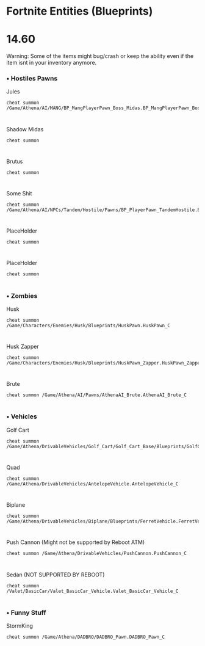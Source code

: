 # Fortnite Entities (Blueprints)

# 14.60
Warning: Some of the items might bug/crash or keep the ability even if the item isnt in your inventory anymore.
### • Hostiles Pawns

Jules
```
cheat summon /Game/Athena/AI/MANG/BP_MangPlayerPawn_Boss_Midas.BP_MangPlayerPawn_Boss_Midas_C
```

#
Shadow Midas
```
cheat summon
```

#
Brutus
```
cheat summon 
```

#
Some Shit
```
cheat summon /Game/Athena/AI/NPCs/Tandem/Hostile/Pawns/BP_PlayerPawn_TandemHostile.BP_PlayerPawn_TandemHostile_C
```

#
PlaceHolder
```
cheat summon 
```

#
PlaceHolder
```
cheat summon 
```
#
### • Zombies

Husk
```
cheat summon /Game/Characters/Enemies/Husk/Blueprints/HuskPawn.HuskPawn_C
```
#

Husk Zapper
```
cheat summon /Game/Characters/Enemies/Husk/Blueprints/HuskPawn_Zapper.HuskPawn_Zapper_C
```
#
Brute
```
cheat summon /Game/Athena/AI/Pawns/AthenaAI_Brute.AthenaAI_Brute_C
```
#
### • Vehicles

Golf Cart
```
cheat summon /Game/Athena/DrivableVehicles/Golf_Cart/Golf_Cart_Base/Blueprints/GolfCartVehicleSK.GolfCartVehicleSK_C
```

#
Quad
```
cheat summon /Game/Athena/DrivableVehicles/AntelopeVehicle.AntelopeVehicle_C
```

#
Biplane
```
cheat summon /Game/Athena/DrivableVehicles/Biplane/Blueprints/FerretVehicle.FerretVehicle_C
```
#
Push Cannon (Might not be supported by Reboot ATM)
```
cheat summon /Game/Athena/DrivableVehicles/PushCannon.PushCannon_C
```

#
Sedan (NOT SUPPORTED BY REBOOT)
```
cheat summon /Valet/BasicCar/Valet_BasicCar_Vehicle.Valet_BasicCar_Vehicle_C
```
#
### • Funny Stuff

StormKing
```
cheat summon /Game/Athena/DADBRO/DADBRO_Pawn.DADBRO_Pawn_C
```
